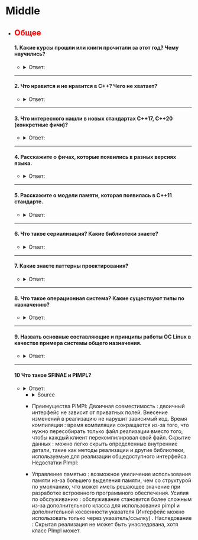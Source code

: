 # Middle

- ## <span style="color:red">Общее</span>

  #### 1. Какие курсы прошли или книги прочитали за этот год? Чему научились?

    - <details><summary>Ответ:</summary>

        - Otus [C++ professional](otus.ru)
        - intel [multithreading](https://www.intel.com/content/www/us/en/support/ru-banner-inside.html)
        - [coding-interview-university](https://github.com/jwasham/coding-interview-university)
        - [Algorithms](https://github.com/Jollu8/Algorithms)
        - [LeetCode](https://leetcode.com/)
    </details>

  ---

  #### 2. Что нравится и не нравится в С++? Чего не хватает?

    - <details><summary>Ответ:</summary>

        - likes
            - Smart pointers
            - Pointers
            - free memory
            - OOP
            - C++
            - Data race
            - STL
            - Algorithms
            - I love my life because of C++

        - Unlike
            - Pointers
            - C++
            - I hate my life because it has to do with C++
    </details>

  ---

  #### 3. Что интересного нашли в новых стандартах С++17, С++20 (конкретные фичи)?

    - <details><summary>Ответ:</summary>

        - C++17
            - Nested Namespaces
            - Variable declaration in if and switch
            - if constexpr statement
            - Structured bindings
            - Fold Expressions
            - Direct list initialization of enums

        - C++20
            - C++ Concepts library
            - 3-way comparisons
            - Map contains
            - Range-based for loop
            - New identifiers ( import, module)
            - Calendar and time zone library
            - std::string functions
            - Array bounded/unbounded
            - std::to_array
            - Likely and unlikely attributes
    </details>

  ---

  #### 4. Расскажите о фичах, которые появились в разных версиях языка.

    - <details><summary>Ответ:</summary>

        - C++ best [futures](https://en.cppreference.com/w/cpp/standard_library)
    </details>

  ---

  #### 5. Расскажите о модели памяти, которая появилась в С++11 стандарте.

    - <details><summary>Ответ:</summary>

        - Модель памяти была разработана для C++11 и принята C11. Лоуренс Кроул проделал большую работу, чтобы интерфейс
          для атомарных операций был как можно ближе.
        - ##### Модель памяти С++ 11
            - Модель памяти, также известная как модель согласованности памяти, представляет собой спецификацию
              допустимого поведения многопоточных программ, выполняющихся с общей памятью. Самой базовой моделью
              является последовательная согласованность (SC), где все инструкции из всех потоков (кажутся) формируют
              общий порядок, который согласуется с порядком программы в каждом потоке.

            - Одной из наиболее важных особенностей C++11 является предоставление модели памяти с поддержкой
              многопоточности, которая позволяет писать многопоточные программы, не полагаясь на расширения для
              конкретной платформы.
            - Sequential consistency
                - SC означает, что все потоки соглашаются с порядком выполнения операций с памятью, и этот порядок
                  согласуется с порядком операций в исходном коде программы.
                - Некоторые языки программирования предлагают SC в многопроцессорной среде. В C++11 вы можете объявить
                  все общие переменные как атомарные типы C++11 с ограничениями порядка использования памяти по
                  умолчанию. В Java вы можете пометить все общие переменные как volatile[ 1 ] [ 2 ].
                - Компилятор вставляет дополнительные инструкции за кулисами, например, ограничения памяти, чтобы
                  обеспечить соблюдение порядка.

                ```c++
                std::atomic<int> x(0), y(0);
                //thread1
                x = 1;
                //thread2
                y = 1;
                //thread3
                if(x==1 && y==0)
                    print ("x first");
                //thread4
                if(y==1 && x==0)
                    print ("y first");
                // Атомарные типы C++11 гарантируют SC, поэтому для вывода обоих сообщений требуется impsbl.
                ```
                - [1. Последовательная согласованность_1](http://bartoszmilewski.com/2008/11/11/who-ordered-sequential-consistency/)
                - [2. Последовательная согласованность_2](http://preshing.com/20120612/an-introduction-to-lock-free-programming/#sequential-consistency)
            - Concurrency needs sync
                - Для повышения производительности современные процессоры часто выполняют инструкции не по порядку,
                  чтобы полностью использовать ресурсы. Поскольку аппаратное обеспечение обеспечивает целостность
                  инструкций, мы никогда не заметим этого при выполнении одного потока. Однако для нескольких потоков
                  это может привести к непредсказуемому поведению.
                - При многопоточном выполнении неконтролируемое планирование приводит к гонке данных, где результаты
                  зависят от времени выполнения кода. При некотором невезении (например, при переключении контекста в
                  несвоевременные моменты выполнения) мы получаем неверный результат.
                - (i) взаимное исключение ( атомарное )
                - Для достижения атомарности мы можем запросить у аппаратного обеспечения несколько полезных инструкций
                  для построения взаимного исключения, которое гарантирует, что если один поток выполняется в
                  критической секции, другие не смогут этого сделать.
                - (ii) ожидание другого ( условная переменная)
                - Во многих случаях поток продолжает свое выполнение только при выполнении некоторого условия . Таким
                  образом, один поток должен ждать, пока другой завершит какое-либо действие, прежде чем
                  продолжить.
                - [1. Потоки OSTEP](http://pages.cs.wisc.edu/~remzi/OSTEP/threads-intro.pdf)
                - [2. Условная переменная OSTEP](http://pages.cs.wisc.edu/~remzi/OSTEP/threads-cv.pdf)
                - [3. Условная переменная Wiki](http://en.cppreference.com/w/cpp/thread/condition_variable)
                - [4. Ограждение памяти](http://stackoverflow.com/questions/286629/what-is-a-memory-fence)
            - Memory ordering is crucial
                - Порядок операций с памятью в системе по умолчанию очень расслаблен, и ЦП имеет большую свободу
                  переупорядочивать операции, и компиляторы также могут располагать инструкции, которые он выдает, в
                  любом порядке, который им нравится, при условии, что это не влияет на очевидную работу программы.
                - В многопоточном сценарии, чтобы избежать условий гонки, следует применять порядок доступа из разных
                  потоков.
                - (i) Ограниченные гарантии ЦП
                  на любом ЦП зависимые обращения к памяти будут выполняться по порядку;
                  перекрывающиеся загрузки и сохранения внутри определенного ЦП будут казаться упорядоченными внутри
                  этого ЦП;
                  перекрывающиеся обращения к памяти могут быть объединены или отброшены.
                  (ii) преобразование кода
                  ЦП и другие устройства в системе могут использовать различные приемы для повышения производительности,
                  включая переупорядочивание, отсрочку и комбинацию операций с памятью; спекулятивные нагрузки;
                  спекулятивное предсказание переходов и различные виды кэширования.
                - оптимизация компилятора
                  что знает компилятор
                  --> все операции с памятью в этом потоке и что именно они делают, включая зависимости данных;
                  --> как быть достаточно консервативным перед лицом псевдонимов psbl
                  что не знает
                  --> какие ячейки памяти являются "изменяемыми общими" переменными и могут изменяться асинхронно из-за
                  операции с памятью
                  в другом потоке
                  --> как быть достаточно консервативным перед лицом совместного использования psbl
                  решение: скажите --> каким-то образом определите операции над "изменяемыми общими" локациями
                  Независимые операции с памятью эффективно выполняются в случайном порядке, но это может быть проблемой
                  для
                  взаимодействия CPU-CPU и для ввода-вывода, и, следовательно, нам нужен порядок.
                - (iii) заказ является контрактом
                  Вы обещаете: правильно синхронизировать вашу программу (без условий гонки)
                  «Система» обещает: обеспечить иллюзию выполнения написанной вами программы
            - Ordering techniques
                - Чтобы гарантировать SC, вы должны подумать, как предотвратить переупорядочивание памяти. Пути могут
                  быть облегченной синхронизацией или ограждением , полным ограждением или семантикой
                  приобретения/освобождения .
                - Хранилище выпуска делает свои предыдущие доступы видимыми для потока, выполняющего загрузку, который
                  видит (сопряжение) с этим хранилищем .
                - Автоматизация получения и выпуска:
                  --> не пишите заборы вручную.
                  --> заставьте компилятор писать барьеры для вас, используя абстракции «критической области»: мьютексы
                  и переменные std::
                  atomic<> .
                - (i) #1: используйте мьютексы
                  используйте блокировки мьютекса для защиты кода, который читает/записывает общие переменные.
                  Плюсы:
                  Минусы: требует осторожности при каждом использовании общих переменных.
                - ```c++
                  //Lock acquire/release:
                  mut_x.lock(); //"acquire" mut_x ==> ld.acq mut_x
                  ... read/write x ...
                  mut_x.unlock(); //"release" mut_x ==> st.rel mut_x
                  ```
                - (ii) #2: std::atomic<>
                  специальные атомарные типы автоматически защищены от переупорядочения.
                  Плюсы: просто пометьте переменную, а не везде, где она используется. Минусы: написать правильный
                  атомарный код сложнее, чем кажется.
                - ```c++
                  std::atomics: read=acquire, write=release
                  while(whose_turn != me){} //read whose_turn ==> ld.acq whose_turn
                  ... read/write x ...
                  whose_turn = someone_else; //write whose_turn ==> st.rel whose_turn
                  ```
                - (iii) #3: заборы и заказанные API
                  Ограждение/барьер памяти — это класс инструкций, обеспечивающих загрузку/сохранение памяти в ожидаемом
                  порядке. В
                  отличие от мьютексов высокого уровня и атомарных объектов, ограничения памяти зависят от аппаратного
                  обеспечения.

                - Свободное от
                    - блокировок программирование Свободная от блокировок программа никогда не может быть полностью
                      остановлена ​​ни одним
                      потоком. Полная «блокировка» может быть любой, например, тупиковой, живой или даже злонамеренной
                      диспетчерской.

                - [1. Последовательная согласованность](http://preshing.com/20120612/an-introduction-to-lock-free-programming/#sequential-consistency)
                - [2. Блокировка свободного программирования](http://stackoverflow.com/questions/14011849/lock-free-multithreaded-programming)
                - [3. Получение и освобождение семантики](http://preshing.com/20120913/acquire-and-release-semantics/)
            - Object layout
                - Все данные в программе C++ состоят из объектов , каждый из которых представляет собой «область
                  хранения».
                  Объекты могут быть простого фундаментального типа, такого как int или float , а также могут быть
                  экземплярами определяемых пользователем классов.
                  Независимо от типа объект хранится в одной или нескольких ячейках памяти . Каждая такая ячейка памяти
                  является либо объектом (или подобъектом) скалярного типа, например, short или my_class* , либо
                  последовательностью смежных.
                - Каждая переменная является объектом, включая те, которые являются членами других объектов.
                  Каждый объект занимает как минимум одну ячейку памяти.
                  Переменные фундаментального типа (например, int или char ) представляют собой точно одну ячейку
                  памяти, независимо от их размера, даже если они являются смежными или являются частью массива.
                  Смежные битовые поля являются частью одной и той же ячейки памяти.
                  Учитывая две глобальные переменные char c и char d :
                - ```c++
                  //Thread 1
                  { lock_guard<mutex> lock(cMutex);
                      c = 1;
                  }
                  //Thread 2
                  { lock_guard<mutex> lock(dMutex);
                      d = 1;
                  }
                  ```
                - В идеальном C++11 нет расы, но в реальной жизни это psbl (например, и смежные битовые поля как один
                  объект):
                - ```c++
                  //system lays out c then d contiguously
                  char tmp[4]; //32-bit scratchpad
                  memcpy(&tmp[0], &c, 4); //read 32b starting at c
                  tmp[1] = 1; //set only bits of d
                  memcpy(&c, &temp[0], 4); //write 32 bits back
                  //thread 2 sliently also write to c without holding cMutex
                  ```
              [1. Битовое поле](http://en.cppreference.com/w/cpp/language/bit_field)
              [2. Ложное совместное использование](https://software.intel.com/en-us/articles/avoiding-and-identifying-false-sharing-among-threads)
                - Спекуляция и размещение реестра
                    - предположение:
                      система (компилятор, ЦП, кеш, ...) предполагает, что условие может быть истинным (например,
                      предсказание ветвления),
                      или имеет основания полагать, что условие часто верно (например, оно было истинным последние 100
                      раз). мы выполнили
                      этот код)
                      Чтобы сэкономить время, мы можем оптимистично начать дальнейшее выполнение, основываясь на этом
                      предположении. Если
                      это правильно, мы сэкономили время. Если это неправильно, мы должны отменить любую спекулятивную
                      работу.
                    - ```c++
                      if(cond)    | {
                           lock x | unique_lock<mutex> hold(mut, defer_lock)
                              ... | if(cond)
                      if(cond)    | hold.lock();
                            use x | ...
                              ... | if(cond)
                      if(cond)    | use x
                         unlock x | ...
                                  | }//as-if "if(cond) hold.unlock()"
                      ```
                    - Приведенный выше общий шаблон безопасен для MM C++11. Но остерегайтесь ошибок компилятора...
                    - ```c++
                      //x is a shared var
                      if(cond)
                      x = 42;
                      //cond is speculated to be true, rewrite code
                      r1 = x; //read what's there
                      x = 42; //oops: optimistic write is NOT conditional
                      if(!cond) //check if we guessed wrong
                      x = r1; //oops: back-out write is NOT sc
                - размещение регистра
                - условные блокировки :
                  --> Проблема: ваш код использует блокировку по условию, но в вашей системе есть ошибка , которая
                  изменяет условную
                  запись на безусловную.
            - C++11 techniques
                - (i) std::lock_guard
                  Класс lock_guard — это оболочка мьютекса, предоставляющая удобный механизм в стиле RAII для владения
                  мьютексом на время действия блока с областью действия.
                  Когда создается объект защиты блокировки, он пытается завладеть предоставленным ему мьютексом. Когда
                  управление покидает область, в которой был создан объект защиты блокировки, блокировка_защиты
                  разрушается, а мьютекс освобождается.
                - ```c++
                  #include <thread>
                  #include <mutex>
                  #include <iostream>
    
                  int g_i = 0;
                  std::mutex g_i_mutex; //protects g_i
    
                  void safe_incremenet(){
                      std::lock_guard<std::mutex> lock(g_i_mutex);
                      ++g_i;
                      std::cout << std::this_thread::get_id() << ":" << g_i << '\n';
     
                      //g_i_mutex is automically released when lock goes out of scope
                  }
    
                  int main(){
                      std::cout << __func__ << ": " << g_i << '\n';
                      std::thread t1(safe_increment);
                      std::thread t2(safe_increment); 
                      t1.join();
                      t2.join(); 
                      std::cout << __func__ << ": " << g_i << '\n';
                  }
                  ```
                - (ii) Используйте std::atomic для параллелизма
                  Экземпляры шаблона std::atomic предлагают операции, которые гарантированно будут восприниматься
                  другими потоками как атомарные . После создания объекта std::atomic операции над ним ведут себя так,
                  как если бы они находились внутри критической секции, защищенной мьютексом, но операции обычно
                  реализуются с использованием специальных машинных инструкций, которые более эффективны, чем в случае,
                  если бы мьютекс был занят.
                - ```c++
                  std::atomic<int> ai(0); //init ai to 0
                  ai = 10; //atomically set ai to 10
                  std::cout << ai; //atomically read ai's value
                  ++ai; //atomically increment ai to 11
                  --ai; //atomically decrement ai to 10
                  ```
                - Во время выполнения этих операторов другие потоки, читающие ai, могут видеть только значения 0, 10 или
                  11 . Никакие
                  другие значения невозможны (предположим, что это единственный поток, изменяющий ai).
                - std::atomic гарантирует только то, что чтение ai является атомарным, но не гарантирует, что весь
                  оператор будет
                  выполняться атомарно.
                - Между моментом чтения значения ai и вызовом оператора << для записи в стандартный вывод другой поток
                  мог изменить
                  значение ai.
                - после создания объекта std::atomic все его функции-члены, в том числе содержащие операции RMW,
                  гарантированно будут
                  восприниматься другими потоками как атомарные.
            - (iii) Непереносимые функции по своей сути
              Для поддержки низкоуровневого программирования C++ определяет некоторые функции, зависящие от машины.
                - Битовые поля
                  Битовое поле содержит определенное количество битов, а структура памяти битового поля зависит от
                  машины.
                - volatile
                  Ключевое слово volatile указывает компилятору, что он не должен выполнять оптимизацию таких объектов.
            - потоки С++
                - (1) Управление потоками
                - (i) базовое управление
                  detach thread
                  отсоединяет поток, представленный объектом, от вызывающего потока, позволяя им выполняться независимо
                  друг от друга.
                  Оба потока продолжают работать без блокировки и синхронизации.
                  Когда любой из них завершает выполнение, его ресурсы освобождаются.

                - Вызов detach() для объекта потока оставляет поток работать в фоновом режиме, и к нему больше нельзя
                  присоединиться.

                - join thread
                  Функция возвращается после завершения выполнения потока.

                - передача владения потоком std::thread t2=std::move(t1)

                - [1 Отделение нити](http://www.cplusplus.com/reference/thread/thread/detach/)
                - [2 Соединение нити](http://www.cplusplus.com/reference/thread/thread/join/)
                - ```c++
                  //compile: -std=c++0x -pthread
                  //the func we want to execute on the new thread
                  void task1(string msg){
                      cout << "task1 says: " << msg;
                  }

                  int main(){
                      //constructs the new thread and runs it
                      //form: thread(Function&& f, Args&&... args);
                      thread t1(task1, "Hello");

                      //makes the main thread wait for the new thread to finish, then continue
                      t1.join();
                  }
                  ```
                - ```c++
                  void pause_thread(int n){
                      std::this_thread::sleep_for (std::chrono::seconds(n));
                      std::cout << "pause of " << n << " seconds ended\n";
                  }

                  int main(){
                      std::cout << "spawning and detaching 3 threads ...\n";
                      std::thread(pause_thread, 1).detach();
                      std::thread(pause_thread, 2).detach();
                      std::thread(pause_thread, 3).detach();

                      std::cout << "Done spawning thread.\n";
                      //give the detached threads time to finish, but no guarantee
                      pause_thread(5);
                      return 0;
                  }
                  ```
    </details>

  ---

  #### 6. Что такое сериализация? Какие библиотеки знаете?

    - <details><summary>Ответ:</summary>

        - [Сериализация](https://habr.com/ru/post/479462/) — процесс перевода структуры данных в последовательность
          байтов. Обратной к операции сериализации
          является операция десериализации — создание структуры данных из битовой последовательности. Сериализация
          используется для передачи объектов по сети и для сохранения их в файлы.

    </details>

  ---

  #### 7. Какие знаете паттерны проектирования?

    - <details><summary>Ответ:</summary>

        - Ссылка на [материал](https://cpphinditutorials.com/dev-cpp/16-basic-patterns-programs-in-cpp/)
        - [GoF](http://www.dre.vanderbilt.edu/~schmidt/qualcomm/GoF-patterns.html)
    </details>

  ---  

  #### 8. Что такое операционная система? Какие существуют типы по назначению?

    - <details><summary>Ответ:</summary>

      OS [wiki](https://en.wikipedia.org/wiki/Operating_system)
    </details>

  --- 

  #### 9. Назвать основные составляющие и принципы работы ОС Linux в качестве примера системы общего назначения.

    - <details><summary>Ответ:</summary>

      5 основных принципов безопасности системы Linux
      До сих пор часто люди не знают, с чего начать, когда дело доходит до информационной безопасности. С помощью 5
      основных принципов мы можем улучшить безопасность системы Linux и задаться вопросом, достаточно ли мы сделали.

        1. Знайте свою систему (системы)
           Первый принцип заключается в том, чтобы знать, что должна делать ваша система. Какова его основная роль,
           какие
           программные пакеты ему нужны и кому нужен доступ?
           Зная роль системы, вы сможете лучше защитить ее от известных и неизвестных угроз.
           ##### Меры безопасности:
            - Политика паролей
            - Надлежащее управление исправлениями программного обеспечения
            - Управление конфигурацией
            - Документация
        2. Наименьшее количество привилегий
           Каждый запущенный процесс или установленный пакет может стать целью. Специалисты по безопасности называют это
           «поверхностью атаки». Что вам нужно, так это свести к минимуму эту поверхность атаки, удалив ненужные
           компоненты,
           ограничив доступ и по умолчанию используя стратегию «запретить, если только». Последнее означает, что доступ
           по
           умолчанию заблокирован, если вы его не разрешите (внесение в белый список).
           ##### Меры безопасности:
            - Использовать минимальную/базовую установку
              Разрешайте доступ только тем, кто действительно в этом нуждается
        3. Выполняйте глубокую защиту,
           защитите систему, применяя несколько уровней безопасности. Этот принцип называется «защита в глубину» и его
           можно
           сравнить с луковицей: чтобы добраться до сердцевины, нужно чистить слой за слоем. Одна сломанная защита может
           помочь
           нам защититься от полной компрометации.
           ##### Меры безопасности:
            - IP-таблицы/Nftables
            - Усиление программных компонентов
        4. Защита — это ключ, обнаружение — необходимость
           Безопасность фокусируется на защите активов. Хотя это основная цель, мы должны учитывать, что однажды наша
           защита
           будет сломана. Поэтому мы хотим узнать это как можно скорее, чтобы мы могли правильно действовать. Здесь
           связаны оба
           принципа 3 и 4. Установите надлежащие методы обнаружения, подобные растяжкам, используемым военными.
           ##### Меры безопасности:
            - Фреймворк аудита Linux
            - Удаленное ведение журнала
            - Создавайте резервные копии и тестируйте их
        5. Знай своего врага
           Вы можете правильно защитить систему только в том случае, если знаете, с какими угрозами вы сталкиваетесь.
           Почему эта
           система должна быть целью и кто будет нацеливаться на нее? Проведите анализ рисков и определите, каким
           потенциальным
           угрозам может подвергнуться ваша система.
           ##### Меры безопасности:
            - Сканирование уязвимостей
            - Тесты на проникновение
            - Анализ риска

        - [materials](https://slidetodoc.com/the-linux-system-design-principles-design-principles-linux/)
    </details>

  ---

  #### 10 Что такое SFINAE и PIMPL?

    - <details><summary>Ответ:</summary>

        - SFINAE
            - SFINAE расшифровывается как Substitution Failure Is Not An Error . _ _ _ Плохо сформированный код,
              возникающий в результате подстановки типов (или значений) для создания экземпляра шаблона функции или
              шаблона класса, не является серьезной ошибкой компиляции, он рассматривается только как ошибка вывода.
            - Неудачи вывода при создании экземпляров шаблонов функций или специализаций шаблонов классов удаляют этого
              кандидата из множества рассматриваемых, как если бы этот неудачный кандидат не существовал с самого
              начала.
            - ```c++
              template <class T>
              auto begin(T& c) -> decltype(c.begin()) { return c.begin(); }
              template <class T, size_t N>
              T* begin(T (&arr)[N]) { return arr; } 
              int vals[10];
              begin(vals); // OK. The first function template substitution fails because
                           // vals.begin() is ill-formed. This is not an error! That function
                           // is just removed from consideration as a viable overload candidate,
                           // leaving us with the array overload.
              ```
            - Только ошибки замены в непосредственном контексте считаются ошибками дедукции, все остальные считаются
              серьезными ошибками.
            - ```c++
              template <class T>
              void add_one(T& val) { val += 1; }
              int i = 4;
              add_one(i); // ok
              std::string msg = "Hello";
              add_one(msg); // error. msg += 1 is ill-formed for std::string, but this
                            // failure is NOT in the immediate context of substituting T
              ```
        - PIMPLS
            - Когда в заголовочный файл вносятся изменения, все исходники, включая его, необходимо перекомпилировать. В
              больших проектах и библиотеках это может вызвать проблемы со временем сборки из-за того, что даже при
              внесении небольшого изменения в реализацию всем приходится ждать некоторое время, пока они не скомпилируют
              свой код. Один из способов решить эту проблему — использовать PImpl Idiom, который скрывает реализацию в
              заголовках и включает файл интерфейса, который компилируется мгновенно.
            - Идиома PImpl (указатель на IMPLementation) — это метод, используемый для отделения реализации от
              интерфейса. Он сводит к минимуму раскрытие заголовков и помогает программистам уменьшить количество
              зависимостей при сборке за счет перемещения закрытых данных-членов в отдельный класс и доступа к ним через
              непрозрачный указатель.
            - <img src="Images/middle/img_10_1.png">
            - Как реализовать:
                1. Создайте отдельный класс (или структуру) для реализации
                2. Поместите все частные члены из заголовка в этот класс.
                3. Определите класс реализации (Impl) в файле заголовка.
                4. В заголовочном файле создайте предварительное объявление (указатель) , указывающее на класс
                   реализации.
                5. Определите деструктор и операторы копирования /присваивания .
            - Причина явного объявления деструктора заключается в том, что при компиляции интеллектуальный указатель (
              std::unique_ptr ) проверяет, существует ли в определении типа видимый деструктор, и выдает ошибку
              компиляции, если он объявлен только вперед.
            - Использование интеллектуального указателя является лучшим подходом, поскольку указатель берет на себя
              управление жизненным циклом PImpl.

            - ##### Пример:
                - Определение класса во включенном заголовочном файле является общедоступным интерфейсом класса.
                - Мы определяем уникальный указатель вместо необработанного, поскольку за время жизни объекта отвечает
                  объект интерфейсного типа.
                - Поскольку std::unique_ptr является полным типом, для завершения класса реализации требуется
                  объявленный пользователем деструктор и операторы копирования/присваивания.
                - Подход pimpl прозрачен с точки зрения пользователя. Внутренние изменения, внесенные в структуру
                  IMPLementation, влияют только на содержащий ее файл (User.cpp) . Это означает, что пользователю не
                  нужно перекомпилировать, чтобы применить эти изменения.
                - <details><summary>Header</summary>

                  ```c++
                  /* |INTERFACE| User.h file */

                  #pragma once
                  #include <memory> // PImpl
                  #include <string>
                  using namespace std;

                  class User {
                  public:
                  // Constructor and Destructors
                      ~User();
                      User(string name);
                      // Assignment Operator and Copy Constructor
                      User(const User& other);
                      User& operator=(User rhs);
                      // Getter
                      int getSalary();
                      // Setter
                      void setSalary(int);
                  private:
                  // Internal implementation class
                  class Impl;
                  // Pointer to the internal implementation
                  unique_ptr<Impl> pimpl;
                  };
                  ```
                </details>

                - <details><summary>Source</summary>

                    ```c++
                    /* |IMPLEMENTATION| User.cpp file */
                    #include "User.h"
                    #include <iostream>
                    using namespace std;
                    struct User::Impl {
                        Impl(string name) : name(move(name)){};
                        ~Impl();
                        void welcomeMessage()
                        {
                            cout << "Welcome, " << name << endl;
                        }
                        string name;
                        int salary = -1;
                        };
                        // Constructor connected with our Impl structure
                        User::User(string name) : pimpl(new Impl(move(name)))
                        {
                            pimpl->welcomeMessage();
                        }
                        // Default Constructor
                        User::~User() = default;
                        // Assignment operator and Copy constructor
                        User::User(const User& other) : pimpl(new Impl(*other.pimpl))
                        {
                        }
                        User& User::operator=(User rhs)
                        {
                            swap(pimpl, rhs.pimpl);
                            return *this;
                        }
                        // Getter and setter
                        int User::getSalary()
                        {
                            return pimpl->salary;
                        }
                        void User::setSalary(int salary)
                        {
                            pimpl->salary = salary;
                            cout << "Salary set to "
                                << salary << endl;
                        }
                    ```
                </details>

                - Преимущества PIMPl:
                  Двоичная совместимость : двоичный интерфейс не зависит от приватных полей. Внесение изменений в
                  реализацию
                  не нарушит зависимый код.
                  Время компиляции : время компиляции сокращается из-за того, что нужно пересобирать только файл
                  реализации
                  вместо того, чтобы каждый клиент перекомпилировал свой файл.
                  Скрытие данных : можно легко скрыть определенные внутренние детали, такие как методы реализации и
                  другие
                  библиотеки, используемые для реализации общедоступного интерфейса.
                  Недостатки PImpl:

                - Управление памятью : возможное увеличение использования памяти из-за большего выделения памяти, чем со
                  структурой по
                  умолчанию, что может иметь решающее значение при разработке встроенного программного обеспечения.
                  Усилия по обслуживанию : обслуживание становится более сложным из-за дополнительного класса для
                  использования pimpl и
                  дополнительной косвенности указателя (Интерфейс можно использовать только через указатель/ссылку) .
                  Наследование : Скрытая реализация не может быть унаследована, хотя класс PImpl может.

      </details>